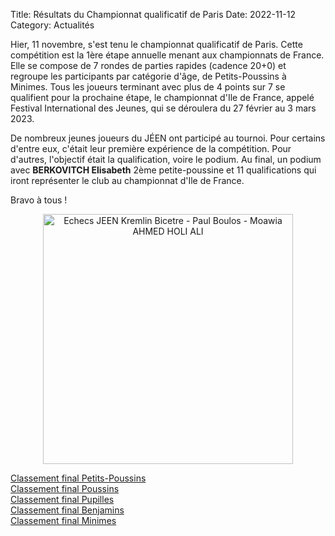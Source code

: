 Title: Résultats du Championnat qualificatif de Paris
Date: 2022-11-12
Category: Actualités

Hier, 11 novembre, s'est tenu le championnat qualificatif de Paris. Cette compétition est la 1ère étape annuelle menant aux championnats de France. Elle se compose de 7 rondes de parties rapides (cadence 20+0) et regroupe les participants par catégorie d'âge, de Petits-Poussins à Minimes. Tous les joueurs terminant avec plus de 4 points sur 7 se qualifient pour la prochaine étape, le championnat d'Ile de France, appelé Festival International des Jeunes, qui se déroulera du 27 février au 3 mars 2023.

De nombreux jeunes joueurs du JÉEN ont participé au tournoi. Pour certains d'entre eux, c'était leur première expérience de la compétition. Pour d'autres, l'objectif était la qualification, voire le podium. Au final, un podium avec <strong>BERKOVITCH Elisabeth</strong> 2ème petite-poussine et 11 qualifications qui iront représenter le club au championnat d'Ile de France.

Bravo à tous !

<div align="center" >
    <img src="{static}/images/JEEN_echecs_Championnat_qualificatif_Paris_2022-11-11_Elisabeth.jpg" width="400" alt="Echecs JEEN Kremlin Bicetre - Paul Boulos - Moawia AHMED HOLI ALI"/>
</div>


[Classement final Petits-Poussins](http://www.echecs.asso.fr/Resultats.aspx?URL=Tournois/Id/56711/56711&Action=Cl)  
[Classement final Poussins](http://www.echecs.asso.fr/Resultats.aspx?URL=Tournois/Id/56710/56710&Action=Cl)  
[Classement final Pupilles](http://www.echecs.asso.fr/Resultats.aspx?URL=Tournois/Id/56712/56712&Action=Cl)  
[Classement final Benjamins](http://www.echecs.asso.fr/Resultats.aspx?URL=Tournois/Id/56709/56709&Action=Cl)  
[Classement final Minimes](http://www.echecs.asso.fr/Resultats.aspx?URL=Tournois/Id/56708/56708&Action=Cl)  
